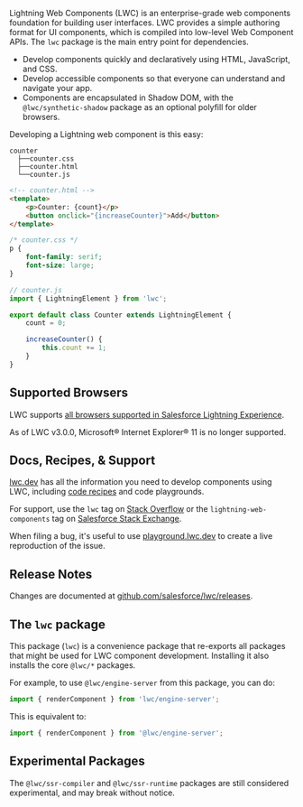 Lightning Web Components (LWC) is an enterprise-grade web components foundation for building user interfaces. LWC provides a simple authoring format for UI components, which is compiled into low-level Web Component APIs. The `lwc` package is the main entry point for dependencies.

- Develop components quickly and declaratively using HTML, JavaScript, and CSS.
- Develop accessible components so that everyone can understand and navigate your app.
- Components are encapsulated in Shadow DOM, with the `@lwc/synthetic-shadow` package as an optional polyfill for older browsers.

Developing a Lightning web component is this easy:

```ascii
counter
  ├──counter.css
  ├──counter.html
  └──counter.js
```

```html
<!-- counter.html -->
<template>
    <p>Counter: {count}</p>
    <button onclick="{increaseCounter}">Add</button>
</template>
```

```css
/* counter.css */
p {
    font-family: serif;
    font-size: large;
}
```

```javascript
// counter.js
import { LightningElement } from 'lwc';

export default class Counter extends LightningElement {
    count = 0;

    increaseCounter() {
        this.count += 1;
    }
}
```

## Supported Browsers

LWC supports [all browsers supported in Salesforce Lightning Experience](https://help.salesforce.com/s/articleView?id=sf.getstart_browsers_sfx.htm&type=5).

As of LWC v3.0.0, Microsoft® Internet Explorer® 11 is no longer supported.

## Docs, Recipes, & Support

[lwc.dev](https://lwc.dev) has all the information you need to develop components using LWC, including [code recipes](https://recipes.lwc.dev/) and code playgrounds.

For support, use the `lwc` tag on [Stack Overflow](https://stackoverflow.com/questions/tagged/lwc) or the `lightning-web-components` tag on [Salesforce Stack Exchange](https://salesforce.stackexchange.com/questions/tagged/lightning-web-components).

When filing a bug, it's useful to use [playground.lwc.dev](https://playground.lwc.dev/) to create a live reproduction of the issue.

## Release Notes

Changes are documented at [github.com/salesforce/lwc/releases](https://github.com/salesforce/lwc/releases).

## The `lwc` package

This package (`lwc`) is a convenience package that re-exports all packages that might be used for LWC component development. Installing it also installs the core `@lwc/*` packages.

For example, to use `@lwc/engine-server` from this package, you can do:

```js
import { renderComponent } from 'lwc/engine-server';
```

This is equivalent to:

```js
import { renderComponent } from '@lwc/engine-server';
```

## Experimental Packages

The `@lwc/ssr-compiler` and `@lwc/ssr-runtime` packages are still considered experimental, and may break without notice.
